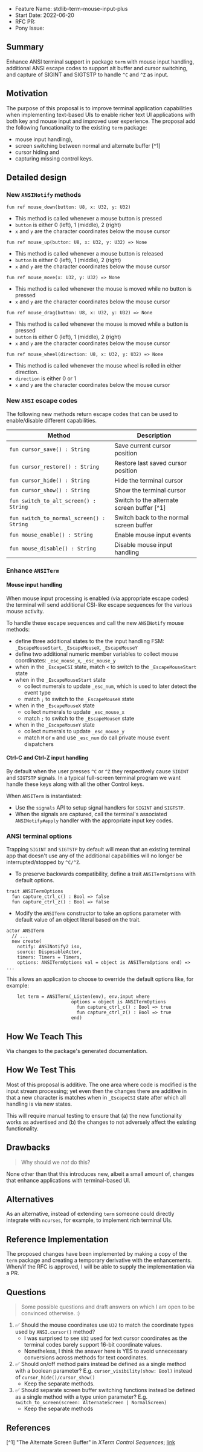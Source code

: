 - Feature Name: stdlib-term-mouse-input-plus
- Start Date: 2022-06-20
- RFC PR: 
- Pony Issue: 

## Summary

Enhance ANSI terminal support in package `term` with mouse input handling, additional ANSI escape codes to support alt buffer and cursor switching, and capture of SIGINT and SIGTSTP to handle `^C` and `^Z` as input.

## Motivation

The purpose of this proposal is to improve terminal application capabilities when implementing text-based UIs to enable richer text UI applications with both key and mouse input and improved user experience.
The proposal add the following funcationality to the existing `term` package:
* mouse input handling), 
* screen switching between normal and alternate buffer [^1] 
* cursor hiding and 
* capturing missing control keys.

## Detailed design

### New `ANSINotify` methods

`fun ref mouse_down(button: U8, x: U32, y: U32)`
* This method is called whenever a mouse button is pressed
* `button` is either 0 (left), 1 (middle), 2 (right)
* `x` and `y` are the character coordinates below the mouse cursor

`fun ref mouse_up(button: U8, x: U32, y: U32) => None` 
* This method is called whenever a mouse button is released
* `button` is either 0 (left), 1 (middle), 2 (right)
* `x` and `y` are the character coordinates below the mouse cursor

`fun ref mouse_move(x: U32, y: U32) => None`
* This method is called whenever the mouse is moved while no button is pressed
* `x` and `y` are the character coordinates below the mouse cursor

`fun ref mouse_drag(button: U8, x: U32, y: U32) => None`
* This method is called whenever the mouse is moved while a button is pressed
* `button` is either 0 (left), 1 (middle), 2 (right)
* `x` and `y` are the character coordinates below the mouse cursor

`fun ref mouse_wheel(direction: U8, x: U32, y: U32) => None`
* This method is called whenever the mouse wheel is rolled in either direction. 
* `direction` is either 0 or 1
* `x` and `y` are the character coordinates below the mouse cursor

### New `ANSI` escape codes

The following new methods return escape codes that can be used to enable/disable different capabilities.

| Method                                   | Description                                |
| ---------------------------------------- | ------------------------------------------ |
| `fun cursor_save() : String`             | Save current cursor position               |
| `fun cursor_restore() : String`          | Restore last saved cursor position         |
| `fun cursor_hide() : String`             | Hide the terminal cursor                   |
| `fun cursor_show() : String`             | Show the terminal cursor                   |
| `fun switch_to_alt_screen() : String`    | Switch to the alternate screen buffer [^1] |
| `fun switch_to_normal_screen() : String` | Switch back to the normal screen buffer    |
| `fun mouse_enable() : String`            | Enable mouse input events                  |
| `fun mouse_disable() : String`           | Disable mouse input handling               |

### Enhance `ANSITerm`

#### Mouse input handling

When mouse input processing is enabled (via appropriate escape codes) the terminal will send additional CSI-like escape sequences for the various mouse activity. 

To handle these escape sequences and call the new `ANSINotify` mouse methods:

* define three additional states to the the input handling FSM: `_EscapeMouseStart`, `_EscapeMouseX`, `_EscapeMouseY`
* define two additional numeric member variables to collect mouse coordinates: `_esc_mouse_x`, `_esc_mouse_y`
* when in the `_EscapeCSI` state, match `<` to switch to the `_EscapeMouseStart` state
* when in the `_EscapeMouseStart` state
  * collect numerals to update `_esc_num`, which is used to later detect the event type
  * match `;` to switch to the `_EscapeMouseX` state
* when in the `_EscapeMouseX` state
  * collect numerals to update `_esc_mouse_x`
  * match `;` to switch to the `_EscapeMouseY` state
* when in the `_EscapeMouseY` state
  * collect numerals to update `_esc_mouse_y`
  * match `M` or `m` and use `_esc_num` do call private mouse event dispatchers 

#### Ctrl-C and Ctrl-Z input handling

By default when the user presses `^C` or `^Z` they respectively cause `SIGINT` and `SIGTSTP` signals. In a typical full-screen terminal program we want handle these keys along with all the other Control keys. 

When `ANSITerm` is instantiated:
* Use the `signals` API to setup signal handlers for `SIGINT` and `SIGTSTP`.
* When the signals are captured, call the terminal's associated `ANSINotify#apply` handler with the appropriate input key codes.

### ANSI terminal options

Trapping `SIGINT` and `SIGTSTP` by default will mean that an existing terminal app that doesn't use any of the additional capabilities will no longer be interrupted/stopped by `^C/^Z`. 

* To preserve backwards compatibility, define a trait `ANSITermOptions` with default options.
```pony
trait ANSITermOptions
  fun capture_ctrl_c() : Bool => false
  fun capture_ctrl_z() : Bool => false
```

* Modify the `ANSITerm` constructor to take an options parameter with default value of an object literal based on the trait.
```pony
actor ANSITerm
  // ...
  new create(
    notify: ANSINotify2 iso,
    source: DisposableActor,
    timers: Timers = Timers,
    options: ANSITermOptions val = object is ANSITermOptions end) => ...
```

This allows an application to choose to override the default options like, for example:
```pony
    let term = ANSITerm(_Listen(env), env.input where 
                        options = object is ANSITermOptions
                          fun capture_ctrl_c() : Bool => true
                          fun capture_ctrl_z() : Bool => true
                        end)
```

## How We Teach This

Via changes to the package's generated documentation.

## How We Test This

Most of this proposal is additive. The one area where code is modified is the input stream processing; yet even then the changes there are additive in that a new character is matches when in `_EscapeCSI` state after which all handling is via new states.

This will require manual testing to ensure that (a) the new functionality works as advertised and (b) the changes to not adversely affect the existing functionality. 

## Drawbacks

> Why should we *not* do this? 

None other than that this introduces new, albeit a small amount of, changes that enhance applications with terminal-based UI. 

## Alternatives

As an alternative, instead of extending `term` someone could directly integrate with `ncurses`, for example, to implement rich terminal UIs.

## Reference Implementation

The proposed changes have been implemented by making a copy of the `term` package and creating a temporary derivative with the enhancements. When/if the RFC is approved, I will be able to supply the implementation via a PR.

## Questions

> Some possible questions and draft answers on which I am open to be convinced otherwise. :)

1. ✅ Should the mouse coordinates use `U32` to match the coordinate types used by `ANSI.cursor()` method?
     * I was surprised to see `U32` used for text cursor coordinates as the terminal codes barely support 16-bit coordinate values. 
     * Nonetheless, I think the answer here is YES to avoid unnecessary conversions across methods for text coordinates.
2. ✅ Should on/off method pairs instead be defined as a single method with a boolean parameter? E.g. `cursor_visibility(show: Bool)` instead of `cursor_hide()/cursor_show()`
     * Keep the separate methods. 
3. ✅ Should separate screen buffer switching functions instead be defined as a single method with a type union parameter? E.g. `switch_to_screen(screen: AlternateScreen | NormalScreen)`
     * Keep the separate methods

## References

[^1] "The Alternate Screen Buffer" in *XTerm Control Sequences*; [link](https://invisible-island.net/xterm/ctlseqs/ctlseqs.html#h2-The-Alternate-Screen-Buffer)
